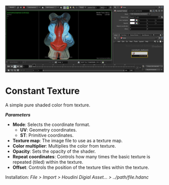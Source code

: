 ![title](constant_texture_sample.png)

# Constant Texture

A simple pure shaded color from texture.

***Parameters***
- **Mode**: Selects the coordinate format.
    + **UV**: Geometry coordinates.
    + **ST**: Primitive coordinates.
- **Texture map**: The image file to use as a texture map.
- **Color multiplier**: Multiplies the color from texture.
- **Opacity**: Sets the opacity of the shader.
- **Repeat coordinates**: Controls how many times the basic texture is repeated (tiled) within the texture.
- **Offset**: Controls the position of the texture tiles within the texture.

Installation: *File > Import > Houdini Digial Asset... > ../path/file.hdanc*
